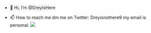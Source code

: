 - 👋 Hi, I’m @DreyIsHere

- 📫 How to reach me dm me on Twitter: Dreyisnothere9 my email is personal.
![](https://github.com/Gif/troll-pilled.gif)

<!---
DreyIsHere/DreyIsHere is a ✨ special ✨ repository because its `README.md` (this file) appears on your GitHub profile.
You can click the Preview link to take a look at your changes.
--->
